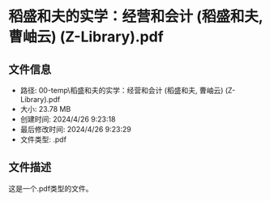 ﻿# 稻盛和夫的实学：经营和会计 (稻盛和夫, 曹岫云) (Z-Library).pdf

## 文件信息
- 路径: 00-temp\稻盛和夫的实学：经营和会计 (稻盛和夫, 曹岫云) (Z-Library).pdf
- 大小: 23.78 MB
- 创建时间: 2024/4/26 9:23:18
- 最后修改时间: 2024/4/26 9:23:29
- 文件类型: .pdf

## 文件描述
这是一个.pdf类型的文件。


